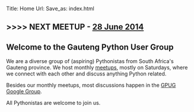 Title: Home
Url:
Save_as: index.html

## >>>>  NEXT MEETUP - [28 June 2014]({filename}/june_meetup.md)



## Welcome to the Gauteng Python User Group

We are a diverse group of (aspiring) Pythonistas from South Africa's Gauteng
province. We host monthly [meetups](http://www.meetup.com/Gauteng-Python-Users-Group/),
mostly on Saturdays, where we connect with each other and discuss anything
Python related.

Besides our monthly meetups, most discussions happen in the
[GPUG Google Group](https://groups.google.com/forum/#!forum/gpugsa).

All Pythonistas are welcome to join us.
